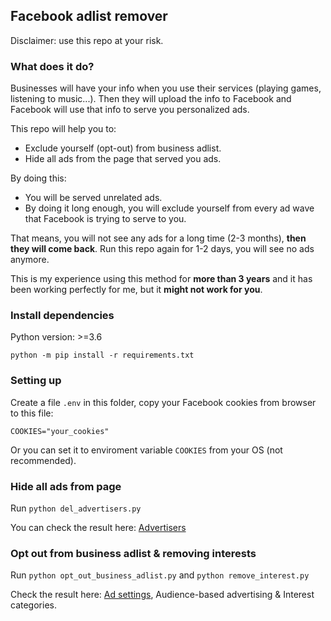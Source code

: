 ## Facebook adlist remover

Disclaimer: use this repo at your risk.
### What does it do?

Businesses will have your info when you use their services (playing games, listening to music...). Then they will upload the info to Facebook and Facebook will use that info to serve you personalized ads.

This repo will help you to:
* Exclude yourself (opt-out) from business adlist.
* Hide all ads from the page that served you ads.

By doing this:
* You will be served unrelated ads.
* By doing it long enough, you will exclude yourself from every ad wave that Facebook is trying to serve to you.

That means, you will not see any ads for a long time (2-3 months), **then they will come back**. Run this repo again for 1-2 days, you will see no ads anymore.

This is my experience using this method for **more than 3 years** and it has been working perfectly for me, but it **might not work for you**.

### Install dependencies

Python version: >=3.6

`python -m pip install -r requirements.txt`

### Setting up
Create a file `.env` in this folder, copy your Facebook cookies from browser to this file:
```
COOKIES="your_cookies"
```
Or you can set it to enviroment variable `COOKIES` from your OS (not recommended).

### Hide all ads from page
Run `python del_advertisers.py`

You can check the result here: [Advertisers](https://www.facebook.com/adpreferences/advertisers)
### Opt out from business adlist & removing interests
Run `python opt_out_business_adlist.py` and `python remove_interest.py`

Check the result here: [Ad settings](https://www.facebook.com/adpreferences/ad_settings), Audience-based advertising & Interest categories.
